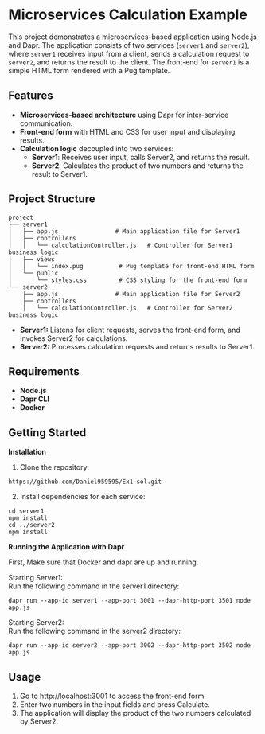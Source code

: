 # Microservices Calculation Example

This project demonstrates a microservices-based application using Node.js and Dapr. The application consists of two services (`server1` and `server2`), where `server1` receives input from a client, sends a calculation request to `server2`, and returns the result to the client. The front-end for `server1` is a simple HTML form rendered with a Pug template.

## Features

- **Microservices-based architecture** using Dapr for inter-service communication.
- **Front-end form** with HTML and CSS for user input and displaying results.
- **Calculation logic** decoupled into two services:
  - **Server1**: Receives user input, calls Server2, and returns the result.
  - **Server2**: Calculates the product of two numbers and returns the result to Server1.

## Project Structure

```plaintext
project
├── server1
│   ├── app.js                # Main application file for Server1
│   ├── controllers
│   │   └── calculationController.js   # Controller for Server1 business logic
│   ├── views
│   │   └── index.pug          # Pug template for front-end HTML form
│   └── public
│       └── styles.css         # CSS styling for the front-end form
└── server2
    ├── app.js                # Main application file for Server2
    ├── controllers
    │   └── calculationController.js   # Controller for Server2 business logic
```

- **Server1:** Listens for client requests, serves the front-end form, and invokes Server2 for calculations.
- **Server2:** Processes calculation requests and returns results to Server1.

## Requirements

- **Node.js**
- **Dapr CLI**
- **Docker**

## Getting Started

**Installation**

1. Clone the repository:

```plaintext
https://github.com/Daniel959595/Ex1-sol.git

```

2. Install dependencies for each service:

```plaintext
cd server1
npm install
cd ../server2
npm install
```

**Running the Application with Dapr**

First, Make sure that Docker and dapr are up and running.

Starting Server1: <br>
Run the following command in the server1 directory:

```plaintext
dapr run --app-id server1 --app-port 3001 --dapr-http-port 3501 node app.js

```

Starting Server2: <br>
Run the following command in the server2 directory:

```plaintext
dapr run --app-id server2 --app-port 3002 --dapr-http-port 3502 node app.js

```

## Usage

1. Go to http://localhost:3001 to access the front-end form.
2. Enter two numbers in the input fields and press Calculate.
3. The application will display the product of the two numbers calculated by Server2.
